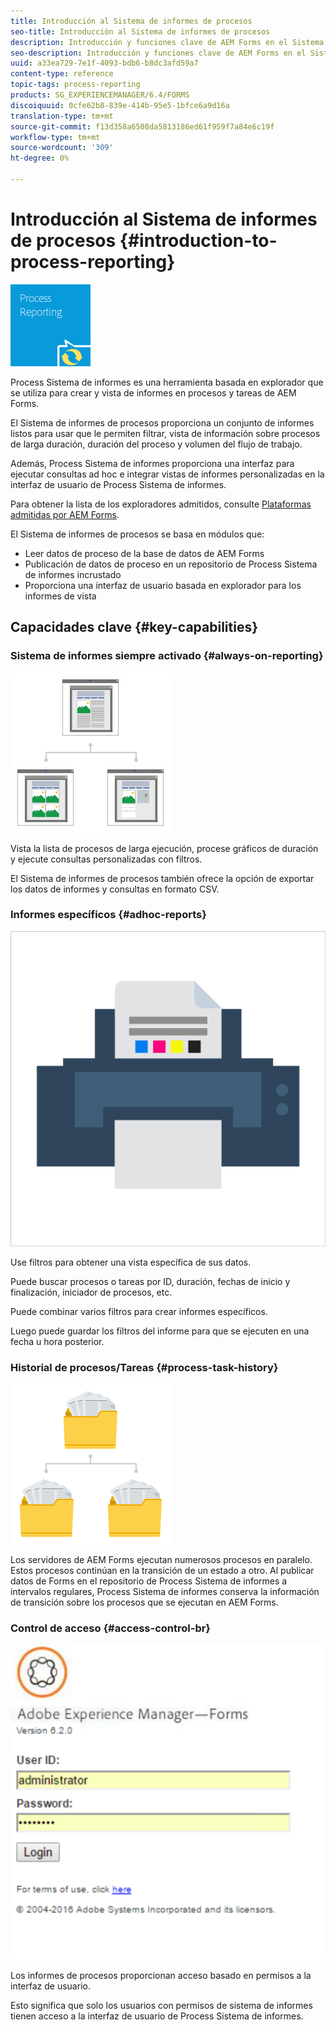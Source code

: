 ```yaml
---
title: Introducción al Sistema de informes de procesos
seo-title: Introducción al Sistema de informes de procesos
description: Introducción y funciones clave de AEM Forms en el Sistema de informes de procesos JEE
seo-description: Introducción y funciones clave de AEM Forms en el Sistema de informes de procesos JEE
uuid: a33ea729-7e1f-4093-bdb6-b8dc3afd59a7
content-type: reference
topic-tags: process-reporting
products: SG_EXPERIENCEMANAGER/6.4/FORMS
discoiquuid: 0cfe62b8-839e-414b-95e5-1bfce6a9d16a
translation-type: tm+mt
source-git-commit: f13d358a6508da5813186ed61f959f7a84e6c19f
workflow-type: tm+mt
source-wordcount: '309'
ht-degree: 0%

---
```



# Introducción al Sistema de informes de procesos {#introduction-to-process-reporting}

![proceso-sistema de informes](assets/process-reporting.png)

Process Sistema de informes es una herramienta basada en explorador que se utiliza para crear y vista de informes en procesos y tareas de AEM Forms.

El Sistema de informes de procesos proporciona un conjunto de informes listos para usar que le permiten filtrar, vista de información sobre procesos de larga duración, duración del proceso y volumen del flujo de trabajo.

Además, Process Sistema de informes proporciona una interfaz para ejecutar consultas ad hoc e integrar vistas de informes personalizadas en la interfaz de usuario de Process Sistema de informes.

Para obtener la lista de los exploradores admitidos, consulte [Plataformas admitidas por AEM Forms](/help/forms/using/aem-forms-jee-supported-platforms.md).

El Sistema de informes de procesos se basa en módulos que:

* Leer datos de proceso de la base de datos de AEM Forms
* Publicación de datos de proceso en un repositorio de Process Sistema de informes incrustado
* Proporciona una interfaz de usuario basada en explorador para los informes de vista

## Capacidades clave {#key-capabilities}

### Sistema de informes siempre activado {#always-on-reporting}

![administración del sitio](assets/site-management.png)

Vista la lista de procesos de larga ejecución, procese gráficos de duración y ejecute consultas personalizadas con filtros.

El Sistema de informes de procesos también ofrece la opción de exportar los datos de informes y consultas en formato CSV.

### Informes específicos {#adhoc-reports}

![print-&amp;-color](assets/print-&-colour.png)

Use filtros para obtener una vista específica de sus datos.

Puede buscar procesos o tareas por ID, duración, fechas de inicio y finalización, iniciador de procesos, etc.

Puede combinar varios filtros para crear informes específicos.

Luego puede guardar los filtros del informe para que se ejecuten en una fecha u hora posterior.

### Historial de procesos/Tareas {#process-task-history}

![administración de archivos](assets/file-management.png)

Los servidores de AEM Forms ejecutan numerosos procesos en paralelo. Estos procesos continúan en la transición de un estado a otro. Al publicar datos de Forms en el repositorio de Process Sistema de informes a intervalos regulares, Process Sistema de informes conserva la información de transición sobre los procesos que se ejecutan en AEM Forms.

### Control de acceso {#access-control-br}

![sin título](assets/untitled.png)

Los informes de procesos proporcionan acceso basado en permisos a la interfaz de usuario.

Esto significa que solo los usuarios con permisos de sistema de informes tienen acceso a la interfaz de usuario de Process Sistema de informes.


